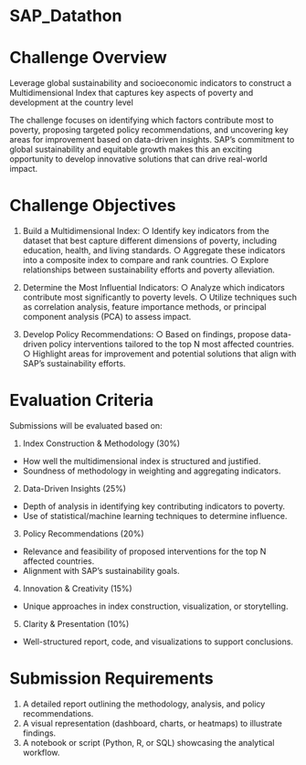 ﻿# SAP_Datathon

# Challenge Overview
Leverage global sustainability and socioeconomic indicators to construct a Multidimensional Index that captures key aspects of poverty and development at the country level

The challenge focuses on identifying which factors contribute most to poverty, proposing
targeted policy recommendations, and uncovering key areas for improvement based on
data-driven insights. SAP’s commitment to global sustainability and equitable growth makes
this an exciting opportunity to develop innovative solutions that can drive real-world impact.

# Challenge Objectives
1. Build a Multidimensional Index:
○  Identify key indicators from the dataset that best capture different dimensions of
poverty, including education, health, and living standards.
○ Aggregate these indicators into a composite index to compare and rank
countries.
○ Explore relationships between sustainability efforts and poverty alleviation.
2. Determine the Most Influential Indicators:
○ Analyze which indicators contribute most significantly to poverty levels.
○ Utilize techniques such as correlation analysis, feature importance methods,
or principal component analysis (PCA) to assess impact.

3. Develop Policy Recommendations:
○ Based on findings, propose data-driven policy interventions tailored to the top
N most affected countries.
○ Highlight areas for improvement and potential solutions that align with SAP’s
sustainability efforts.

# Evaluation Criteria
Submissions will be evaluated based on:
1. Index Construction & Methodology (30%)
- How well the multidimensional index is structured and justified.
- Soundness of methodology in weighting and aggregating indicators.
2. Data-Driven Insights (25%)
- Depth of analysis in identifying key contributing indicators to poverty.
- Use of statistical/machine learning techniques to determine influence.
3. Policy Recommendations (20%)
- Relevance and feasibility of proposed interventions for the top N affected
countries.
- Alignment with SAP’s sustainability goals.
4. Innovation & Creativity (15%)
- Unique approaches in index construction, visualization, or storytelling.
5. Clarity & Presentation (10%)
- Well-structured report, code, and visualizations to support conclusions.

# Submission Requirements
1. A detailed report outlining the methodology, analysis, and policy recommendations.
2. A visual representation (dashboard, charts, or heatmaps) to illustrate findings.
3. A notebook or script (Python, R, or SQL) showcasing the analytical workflow.
